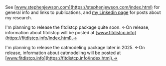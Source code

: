 See [www.stephenjewson.com](https://stephenjewson.com/index.html) for general info and links to publications, and [my Linkedin page](https://www.linkedin.com/in/steve-jewson-phd-052bb417/) for posts about my research.

I'm planning to release the fitdistcp package quite soon. 
<-On release, information about fitdistcp will be posted at [www.fitdistcp.info](https://fitdistcp.info/index.html).->

I'm planning to release the catmodeling package later in 2025.
<-On release, information about catmodeling will be posted at [www.fitdistcp.info](https://fitdistcp.info/index.html).->
